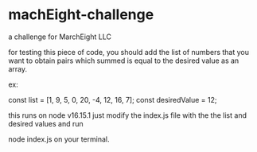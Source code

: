 # machEight-challenge
a challenge for MarchEight LLC


for testing this piece of code, you should add the list of numbers that you want to obtain pairs which summed is equal to the desired value as an array.

ex: 

const list = [1, 9, 5, 0, 20, -4, 12, 16, 7];
const desiredValue = 12;

this runs on node v16.15.1 just modify the index.js file with the the list and desired values and run

node index.js on your terminal.


